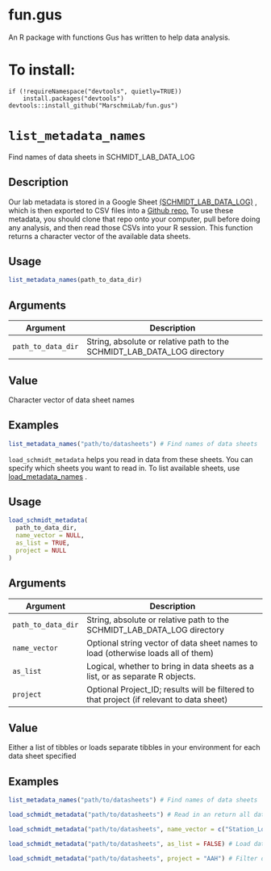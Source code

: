 # fun.gus
An R package with functions Gus has written to help data analysis. 

# To install:
```
if (!requireNamespace("devtools", quietly=TRUE))
    install.packages("devtools")
devtools::install_github("MarschmiLab/fun.gus")
```

# `list_metadata_names`

Find names of data sheets in SCHMIDT_LAB_DATA_LOG


## Description

Our lab metadata is stored in a Google Sheet [(SCHMIDT_LAB_DATA_LOG)](https://docs.google.com/spreadsheets/d/1fuiuulXpJf7foikNzMMIkFyYfYsHiCYYjmj4mWTMzss/edit?usp=sharing) , which is then exported to CSV files into a [Github repo.](https://github.com/MarschmiLab/SCHMIDT_LAB_DATA_LOG) To use these metadata, you should clone that repo onto your computer, pull before doing any analysis, and then read those CSVs into your R session. This function returns a character vector of the available data sheets.


## Usage

```r
list_metadata_names(path_to_data_dir)
```


## Arguments

Argument      |Description
------------- |----------------
`path_to_data_dir`     |     String, absolute or relative path to the SCHMIDT_LAB_DATA_LOG directory


## Value

Character vector of data sheet names


## Examples

```r
list_metadata_names("path/to/datasheets") # Find names of data sheets
```

`load_schmidt_metadata` helps you read in data from these sheets. You can specify which sheets you want to read in. To list available sheets, use [load_metadata_names](#loadmetadatanames) .


## Usage

```r
load_schmidt_metadata(
  path_to_data_dir,
  name_vector = NULL,
  as_list = TRUE,
  project = NULL
)
```


## Arguments

Argument      |Description
------------- |----------------
`path_to_data_dir`     |     String, absolute or relative path to the SCHMIDT_LAB_DATA_LOG directory
`name_vector`     |     Optional string vector of data sheet names to load (otherwise loads all of them)
`as_list`     |     Logical, whether to bring in data sheets as a list, or as separate R objects.
`project`     |     Optional Project_ID; results will be filtered to that project (if relevant to data sheet)


## Value

Either a list of tibbles or loads separate tibbles in your environment for each data sheet specified


## Examples

```r
list_metadata_names("path/to/datasheets") # Find names of data sheets

load_schmidt_metadata("path/to/datasheets") # Read in an return all datasheets as a list of dataframes

load_schmidt_metadata("path/to/datasheets", name_vector = c("Station_Log","Deployment_Log","Freezer_Log")) # Only load in specified datasheets

load_schmidt_metadata("path/to/datasheets", as_list = FALSE) # Load datasheets as R objects, instead of as a list

load_schmidt_metadata("path/to/datasheets", project = "AAH") # Filter data sheets just for Project_ID AAH
```



